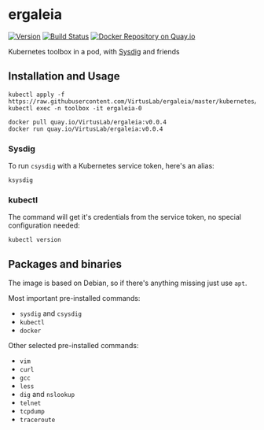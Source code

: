 # ergaleia
[![Version](https://img.shields.io/badge/version-v0.0.4-brightgreen.svg)](https://quay.io/VirtusLab/ergaleia:v0.0.4)
[![Build Status](https://secure.travis-ci.org/VirtusLab/ergaleia.svg?branch=master)](http://travis-ci.org/VirtusLab/ergaleia)
[![Docker Repository on Quay.io](https://quay.io/repository/VirtusLab/ergaleia/status "Docker Repository on Quay.io")](https://quay.io/repository/VirtusLab/ergaleia)

Kubernetes toolbox in a pod, with [Sysdig](https://github.com/draios/sysdig) and friends

## Installation and Usage

    kubectl apply -f https://raw.githubusercontent.com/VirtusLab/ergaleia/master/kubernetes/ergaleia.yaml
    kubectl exec -n toolbox -it ergaleia-0

    docker pull quay.io/VirtusLab/ergaleia:v0.0.4
    docker run quay.io/VirtusLab/ergaleia:v0.0.4

### Sysdig

To run `csysdig` with a Kubernetes service token, here's an alias:

    ksysdig
    
### kubectl

The command will get it's credentials from the service token, no special configuration needed:

    kubectl version

## Packages and binaries

The image is based on Debian, so if there's anything missing just use `apt`.

Most important pre-installed commands:
- `sysdig` and `csysdig`
- `kubectl`
- `docker`

Other selected pre-installed commands:
- `vim`
- `curl`
- `gcc`
- `less`
- `dig` and `nslookup`
- `telnet`
- `tcpdump`
- `traceroute`
